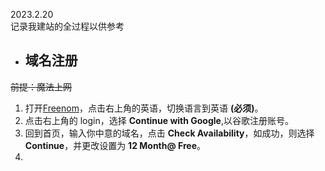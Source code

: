 2023.2.20  
记录我建站的全过程以供参考
- ## 域名注册
~~前提：魔法上网~~
1. 打开[Freenom](https://freenom.com)，点击右上角的英语，切换语言到英语 **(必须)**。
2. 点击右上角的 login，选择 **Continue with Google**,以谷歌注册账号。
3. 回到首页，输入你中意的域名，点击 **Check Availability**，如成功，则选择 **Continue**，并更改设置为 **12 Month@ Free**。
4. 